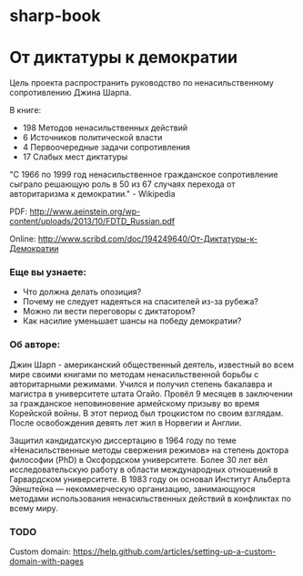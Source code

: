 sharp-book
==========

# От диктатуры к демократии

Цель проекта распространить руководство по ненасильственному сопротивлению Джина Шарпа.

В книге:

* 198 Методов ненасильственных действий
* 6 Источников политической власти
* 4 Первоочередные задачи сопротивления
* 17 Слабых мест диктатуры

"C 1966 по 1999 год ненасильственное гражданское сопротивление сыграло решающую роль в 50 из 67 случаях перехода от авторитаризма к демократии." - Wikipedia

PDF: http://www.aeinstein.org/wp-content/uploads/2013/10/FDTD_Russian.pdf

Online: http://www.scribd.com/doc/194249640/От-Диктатуры-к-Демократии

### Еще вы узнаете:

* Что должна делать опозиция?
* Почему не следует надеяться на спасителей из-за рубежа?
* Можно ли вести переговоры с диктатором?
* Как насилие уменьшает шансы на победу демократии?

### Об авторе:

Джин Шарп - американский общественный деятель, известный во всем мире своими книгами по методам ненасильственной борьбы с авторитарными режимами. Учился и получил степень бакалавра и магистра в университете штата Огайо. Провёл 9 месяцев в заключении за гражданское неповиновение армейскому призыву во время Корейской войны. В этот период был троцкистом по своим взглядам. После освобождения девять лет жил в Норвегии и Англии.
 
Защитил кандидатскую диссертацию в 1964 году по теме «Ненасильственные методы свержения режимов» на степень доктора философии (PhD) в Оксфордском университете. Более 30 лет вёл исследовательскую работу в области международных отношений в Гарвардском университете. В 1983 году он основал Институт Альберта Эйнштейна — некоммерческую организацию, занимающуюся методами использования ненасильственных действий в конфликтах по всему миру.

### TODO

Custom domain: https://help.github.com/articles/setting-up-a-custom-domain-with-pages
